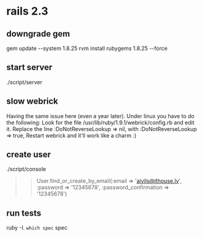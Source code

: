# rails 2.3
## downgrade gem
gem update --system 1.8.25
rvm install rubygems 1.8.25 --force

## start server
./script/server


## slow webrick
Having the same issue here (even a year later). Under linux you have to do the following:
Look for the file /usr/lib/ruby/1.9.1/webrick/config.rb and edit it.
Replace the line
:DoNotReverseLookup => nil,
with
:DoNotReverseLookup => true,
Restart webrick and it'll work like a charm :)

## create user
./script/console
>> User.find_or_create_by_email(:email => 'aivils@ithouse.lv', :password => '12345678', :password_confirmation => '12345678')



## run tests

ruby -I. `which spec` spec

